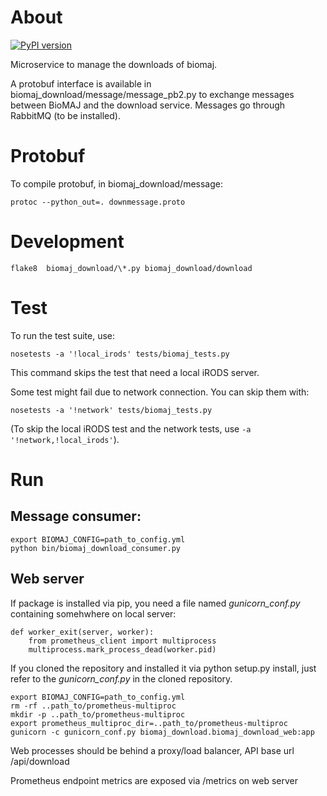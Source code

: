 # About

[![PyPI version](https://badge.fury.io/py/biomaj-download.svg)](https://badge.fury.io/py/biomaj-download)

Microservice to manage the downloads of biomaj.

A protobuf interface is available in biomaj_download/message/message_pb2.py to exchange messages between BioMAJ and the download service.
Messages go through RabbitMQ (to be installed).

# Protobuf

To compile protobuf, in biomaj_download/message:

    protoc --python_out=. downmessage.proto

# Development

    flake8  biomaj_download/\*.py biomaj_download/download

# Test

To run the test suite, use:

    nosetests -a '!local_irods' tests/biomaj_tests.py

This command skips the test that need a local iRODS server.

Some test might fail due to network connection. You can skip them with:

    nosetests -a '!network' tests/biomaj_tests.py

(To skip the local iRODS test and the network tests, use `-a '!network,!local_irods'`).

# Run

## Message consumer:

    export BIOMAJ_CONFIG=path_to_config.yml
    python bin/biomaj_download_consumer.py

## Web server

If package is installed via pip, you need a file named *gunicorn_conf.py* containing somehwhere on local server:

    def worker_exit(server, worker):
        from prometheus_client import multiprocess
        multiprocess.mark_process_dead(worker.pid)

If you cloned the repository and installed it via python setup.py install, just refer to the *gunicorn_conf.py* in the cloned repository.


    export BIOMAJ_CONFIG=path_to_config.yml
    rm -rf ..path_to/prometheus-multiproc
    mkdir -p ..path_to/prometheus-multiproc
    export prometheus_multiproc_dir=..path_to/prometheus-multiproc
    gunicorn -c gunicorn_conf.py biomaj_download.biomaj_download_web:app

Web processes should be behind a proxy/load balancer, API base url /api/download

Prometheus endpoint metrics are exposed via /metrics on web server
